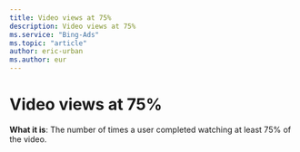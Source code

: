 ```yaml
---
title: Video views at 75%
description: Video views at 75%
ms.service: "Bing-Ads"
ms.topic: "article"
author: eric-urban
ms.author: eur
---
```


# Video views at 75%

**What it is**: The number of times a user completed watching at least 75% of the video.


